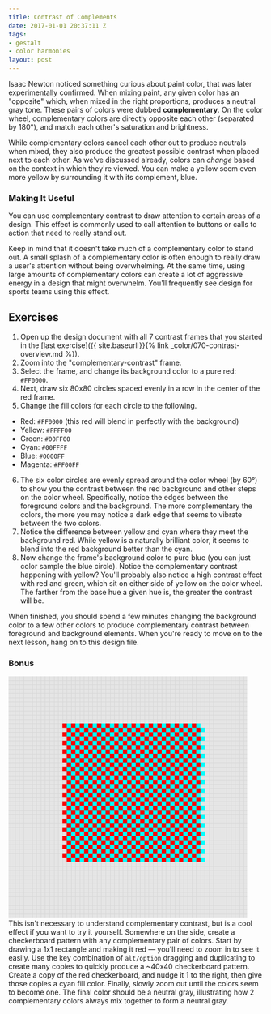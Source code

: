 ```yaml
---
title: Contrast of Complements
date: 2017-01-01 20:37:11 Z
tags:
- gestalt
- color harmonies
layout: post
---
```


Isaac Newton noticed something curious about paint color, that was later experimentally confirmed. When mixing paint, any given color has an "opposite" which, when mixed in the right proportions, produces a neutral gray tone. These pairs of colors were dubbed **complementary**. On the color wheel, complementary colors are directly opposite each other (separated by 180°), and match each other's saturation and brightness.

While complementary colors cancel each other out to produce neutrals when mixed, they also produce the greatest possible contrast when placed next to each other. As we've discussed already, colors can *change* based on the context in which they're viewed. You can make a yellow seem even more yellow by surrounding it with its complement, blue.

### Making It Useful

You can use complementary contrast to draw attention to certain areas of a design. This effect is commonly used to call attention to buttons or calls to action that need to really stand out.

Keep in mind that it doesn't take much of a complementary color to stand out. A small splash of a complementary color is often enough to really draw a user's attention without being overwhelming. At the same time, using large amounts of complementary colors can create a lot of aggressive energy in a design that might overwhelm. You'll frequently see design for sports teams using this effect.

<!--more-->
## Exercises

1. Open up the design document with all 7 contrast frames that you started in the [last exercise]({{ site.baseurl }}{% link _color/070-contrast-overview.md %}).
2. Zoom into the "complementary-contrast" frame.
3. Select the frame, and change its background color to a pure red: `#FF0000`.
4. Next, draw six 80x80 circles spaced evenly in a row in the center of the red frame.
5. Change the fill colors for each circle to the following.
  * Red: `#FF0000` (this red will blend in perfectly with the background)
  * Yellow: `#FFFF00`
  * Green: `#00FF00`
  * Cyan: `#00FFFF`
  * Blue: `#0000FF`
  * Magenta: `#FF00FF`
6. The six color circles are evenly spread around the color wheel (by 60°) to show you the contrast between the red background and other steps on the color wheel. Specifically, notice the edges between the foreground colors and the background. The more complementary the colors, the more you may notice a dark edge that seems to vibrate between the two colors.
7. Notice the difference between yellow and cyan where they meet the background red. While yellow is a naturally brilliant color, it seems to blend into the red background better than the cyan.
8. Now change the frame's background color to pure blue (you can just color sample the blue circle). Notice the complementary contrast happening with yellow? You'll probably also notice a high contrast effect with red and green, which sit on either side of yellow on the color wheel. The farther from the base hue a given hue is, the greater the contrast will be.

When finished, you should spend a few minutes changing the background color to a few other colors to produce complementary contrast between foreground and background elements. When you're ready to move on to the next lesson, hang on to this design file.

### Bonus

<span class="float-right">![Complementary Colors Mix to Gray](/images/color/contrast-of-complements-01.png)</span>
This isn't necessary to understand complementary contrast, but is a cool effect if you want to try it yourself. Somewhere on the side, create a checkerboard pattern with any complementary pair of colors. Start by drawing a 1x1 rectangle and making it red — you'll need to zoom in to see it easily. Use the key combination of `alt/option` dragging and <span data-keyCombo="duplicate">duplicating</span> to create many copies to quickly produce a ~40x40 checkerboard pattern. Create a copy of the red checkerboard, and nudge it 1 to the right, then give those copies a cyan fill color. Finally, slowly zoom out until the colors seem to become one. The final color should be a neutral gray, illustrating how 2 complementary colors always mix together to form a neutral gray.
